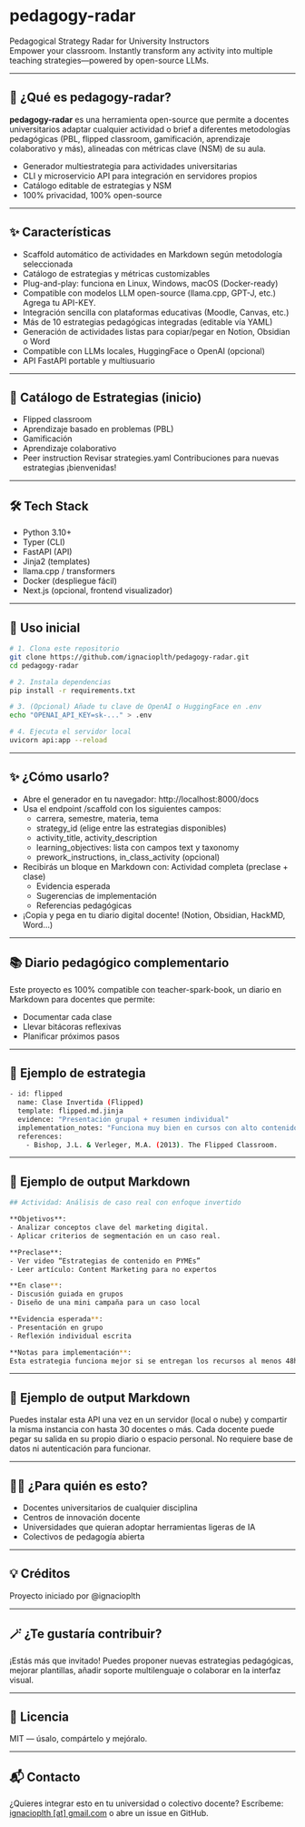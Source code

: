 # pedagogy-radar

Pedagogical Strategy Radar for University Instructors  
Empower your classroom. Instantly transform any activity into multiple teaching strategies—powered by open-source LLMs. 

---

## 🚦 ¿Qué es pedagogy-radar?

**pedagogy-radar** es una herramienta open-source que permite a docentes universitarios adaptar cualquier actividad o brief a diferentes metodologías pedagógicas (PBL, flipped classroom, gamificación, aprendizaje colaborativo y más), alineadas con métricas clave (NSM) de su aula.

- Generador multiestrategia para actividades universitarias
- CLI y microservicio API para integración en servidores propios
- Catálogo editable de estrategias y NSM
- 100% privacidad, 100% open-source

---

## ✨ Características

- Scaffold automático de actividades en Markdown según metodología seleccionada
- Catálogo de estrategias y métricas customizables
- Plug-and-play: funciona en Linux, Windows, macOS (Docker-ready)
- Compatible con modelos LLM open-source (llama.cpp, GPT-J, etc.) Agrega tu API-KEY.
- Integración sencilla con plataformas educativas (Moodle, Canvas, etc.)
- Más de 10 estrategias pedagógicas integradas (editable vía YAML)  
- Generación de actividades listas para copiar/pegar en Notion, Obsidian o Word
- Compatible con LLMs locales, HuggingFace o OpenAI (opcional) 
- API FastAPI portable y multiusuario

---

## 🧠 Catálogo de Estrategias (inicio)
- Flipped classroom
- Aprendizaje basado en problemas (PBL)
- Gamificación
- Aprendizaje colaborativo
- Peer instruction
Revisar strategies.yaml
Contribuciones para nuevas estrategias ¡bienvenidas!

---


## 🛠️ Tech Stack

- Python 3.10+
- Typer (CLI)
- FastAPI (API)
- Jinja2 (templates)
- llama.cpp / transformers
- Docker (despliegue fácil)
- Next.js (opcional, frontend visualizador)

---

## 🚀 Uso inicial

```bash
# 1. Clona este repositorio
git clone https://github.com/ignacioplth/pedagogy-radar.git
cd pedagogy-radar

# 2. Instala dependencias
pip install -r requirements.txt

# 3. (Opcional) Añade tu clave de OpenAI o HuggingFace en .env
echo "OPENAI_API_KEY=sk-..." > .env

# 4. Ejecuta el servidor local
uvicorn api:app --reload
```

---

## ✨ ¿Cómo usarlo?
- Abre el generador en tu navegador: http://localhost:8000/docs
- Usa el endpoint /scaffold con los siguientes campos:
    - carrera, semestre, materia, tema
    - strategy_id (elige entre las estrategias disponibles)
    - activity_title, activity_description
    - learning_objectives: lista con campos text y taxonomy
    - prework_instructions, in_class_activity (opcional)
- Recibirás un bloque en Markdown con:
Actividad completa (preclase + clase)
    - Evidencia esperada
    - Sugerencias de implementación
    - Referencias pedagógicas
- ¡Copia y pega en tu diario digital docente! (Notion, Obsidian, HackMD, Word…)

---

## 📚 Diario pedagógico complementario

Este proyecto es 100% compatible con teacher-spark-book, un diario en Markdown para docentes que permite:
- Documentar cada clase
- Llevar bitácoras reflexivas
- Planificar próximos pasos

---

## 🧠 Ejemplo de estrategia

```bash
- id: flipped
  name: Clase Invertida (Flipped)
  template: flipped.md.jinja
  evidence: "Presentación grupal + resumen individual"
  implementation_notes: "Funciona muy bien en cursos con alto contenido teórico."
  references:
    - Bishop, J.L. & Verleger, M.A. (2013). The Flipped Classroom.
```

---

## 🧪 Ejemplo de output Markdown

```bash
## Actividad: Análisis de caso real con enfoque invertido

**Objetivos**:
- Analizar conceptos clave del marketing digital.
- Aplicar criterios de segmentación en un caso real.

**Preclase**:
- Ver video “Estrategias de contenido en PYMEs”
- Leer artículo: Content Marketing para no expertos

**En clase**:
- Discusión guiada en grupos
- Diseño de una mini campaña para un caso local

**Evidencia esperada**:
- Presentación en grupo
- Reflexión individual escrita

**Notas para implementación**:
Esta estrategia funciona mejor si se entregan los recursos al menos 48h antes de la clase.
```

---

## 🧪 Ejemplo de output Markdown

Puedes instalar esta API una vez en un servidor (local o nube) y compartir la misma instancia con hasta 30 docentes o más.
Cada docente puede pegar su salida en su propio diario o espacio personal.
No requiere base de datos ni autenticación para funcionar.

---

## 🧑‍🏫 ¿Para quién es esto?
- Docentes universitarios de cualquier disciplina
- Centros de innovación docente
- Universidades que quieran adoptar herramientas ligeras de IA
- Colectivos de pedagogía abierta

---

## 💡 Créditos
Proyecto iniciado por @ignacioplth

---

## 🪄 ¿Te gustaría contribuir?

¡Estás más que invitado!
Puedes proponer nuevas estrategias pedagógicas, mejorar plantillas, añadir soporte multilenguaje o colaborar en la interfaz visual.

---

## 🧭 Licencia

MIT — úsalo, compártelo y mejóralo.

---

## 📬 Contacto

¿Quieres integrar esto en tu universidad o colectivo docente?
Escríbeme: [ignacioplth \[at\] gmail.com](https://www.linkedin.com/in/andresquisbert/) o abre un issue en GitHub.

